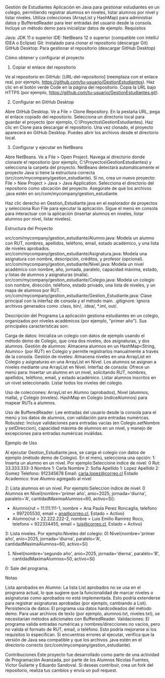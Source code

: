 Gestión de Estudiantes
Aplicación en Java para gestionar estudiantes en un colegio, permitiendo registrar alumnos en niveles, listar alumnos por nivel y listar niveles. Utiliza colecciones (ArrayList y HashMap) para administrar datos y BufferedReader para leer entradas del usuario desde la consola. Incluye un método demo para inicializar datos de ejemplo.
Requisitos

Java: JDK 11 o superior
IDE: NetBeans 12 o superior (compatible con IntelliJ IDEA o Eclipse)
Git: Instalado para clonar el repositorio (descargar Git)
GitHub Desktop: Para gestionar el repositorio (descargar GitHub Desktop)

Cómo obtener y configurar el proyecto
1. Copiar el enlace del repositorio

Ve al repositorio en GitHub: [URL-del-repositorio] (reemplaza con el enlace real, por ejemplo, https://github.com/tu-usuario/GestionEstudiantes).
Haz clic en el botón verde Code en la página del repositorio.
Copia la URL bajo HTTPS (por ejemplo, https://github.com/tu-usuario/GestionEstudiantes.git).

2. Configurar en GitHub Desktop

Abre GitHub Desktop.
Ve a File > Clone Repository.
En la pestaña URL, pega el enlace copiado del repositorio.
Selecciona un directorio local para guardar el proyecto (por ejemplo, C:\Proyectos\GestionEstudiantes).
Haz clic en Clone para descargar el repositorio.
Una vez clonado, el proyecto aparecerá en GitHub Desktop. Puedes abrir los archivos desde el directorio local.

3. Configurar y ejecutar en NetBeans

Abre NetBeans.
Ve a File > Open Project.
Navega al directorio donde clonaste el repositorio (por ejemplo, C:\Proyectos\GestionEstudiantes) y selecciona la carpeta del proyecto.
NetBeans detectará automáticamente el proyecto Java si tiene la estructura correcta (src/com/mycompany/gestion_estudiante). Si no, crea un nuevo proyecto:
File > New Project > Java > Java Application.
Selecciona el directorio del repositorio como ubicación del proyecto.
Asegúrate de que los archivos .java estén en src/com/mycompany/gestion_estudiante.


Haz clic derecho en Gestion_Estudiante.java en el explorador de proyectos y selecciona Run File para ejecutar la aplicación.
Sigue el menú en consola para interactuar con la aplicación (insertar alumnos en niveles, listar alumnos por nivel, listar niveles).

Estructura del Proyecto

src/com/mycompany/gestion_estudiante/Alumno.java: Modela un alumno con RUT, nombres, apellidos, teléfono, email, estado académico, y una lista de niveles aprobados.
src/com/mycompany/gestion_estudiante/Asignatura.java: Modela una asignatura con nombre, descripción, créditos, y profesor (opcional).
src/com/mycompany/gestion_estudiante/Nivel.java: Modela un nivel académico con nombre, año, jornada, paralelo, capacidad máxima, estado, y listas de alumnos y asignaturas (malla).
src/com/mycompany/gestion_estudiante/Colegio.java: Modela un colegio con nombre, dirección, teléfono, estado privado, una lista de niveles, y un mapa de alumnos por RUT.
src/com/mycompany/gestion_estudiante/Gestion_Estudiante.java: Clase principal con la interfaz de consola y el método main.
.gitignore: Ignora archivos generados como .class, bin/, .idea/, *.iml, out/.

Descripción del Programa
La aplicación gestiona estudiantes en un colegio, organizados por niveles académicos (por ejemplo, "primer año"). Sus principales características son:

Carga de datos: Inicializa un colegio con datos de ejemplo usando el método demo de Colegio, que crea dos niveles, dos asignaturas, y dos alumnos.
Gestión de alumnos: Almacena alumnos en un HashMap<String, Alumno> (por RUT) en Colegio y permite registrarlos manualmente a través de la consola.
Gestión de niveles: Almacena niveles en una ArrayList<Nivel> en Colegio y asignaturas en una ArrayList<Asignatura> en Nivel. Los alumnos se asignan a niveles mediante una ArrayList<Alumno> en Nivel.
Interfaz de consola: Ofrece un menú para:
Insertar un alumno en un nivel, solicitando RUT, nombres, apellidos, teléfono, email, y estado académico.
Listar alumnos inscritos en un nivel seleccionado.
Listar todos los niveles del colegio.


Uso de colecciones:
ArrayList en Alumno (aprobados), Nivel (alumnos, malla), y Colegio (niveles).
HashMap en Colegio (indiceAlumnos) para mapear RUTs a alumnos.


Uso de BufferedReader: Lee entradas del usuario desde la consola para el menú y los datos de alumnos, con validación para entradas numéricas.
Robustez: Incluye validaciones para entradas vacías (en Colegio.setNombre y setDireccion), capacidad máxima de alumnos en un nivel, y manejo de excepciones para entradas numéricas inválidas.

Ejemplo de Uso

Al ejecutar Gestion_Estudiante.java, se carga el colegio con datos de ejemplo (método demo de Colegio).
En el menú, selecciona una opción:
1: Inserta un alumno en un nivel. Por ejemplo:Seleccione indice de nivel: 0
Rut: 33.333.333-3
Nombre 1: Carla
Nombre 2: Sofia
Apellido 1: Lopez
Apellido 2: Gomez
Telefono: 912345678
Email: carla.lopez@correo.cl
Estado Academico: true
Alumno agregado al nivel


2: Lista alumnos en un nivel. Por ejemplo:Seleccion indice de nivel: 0
Alumnos en Nivel{nombre='primer año', anio=2025, jornada='diurna', paralelo='A', cantidadMaximaAlumnos=60, activo=Sí}:
 - Alumno{rut = 11.111.111-1, nombre = Ana Paula Perez Roncaglia, telefono = 997205530, email = ana@correo.cl, Estado = Activo}
 - Alumno{rut = 22.222.222-2, nombre = Luis Emilio Ramirez Roco, telefono = 922334455, email = luis@correo.cl, Estado = Activo}


3: Lista niveles. Por ejemplo:Niveles del colegio:
0) Nivel{nombre='primer año', anio=2025, jornada='diurna', paralelo='A', cantidadMaximaAlumnos=60, activo=Sí}
1) Nivel{nombre='segundo año', anio=2025, jornada='dierna', paralelo='B', cantidadMaximaAlumnos=50, activo=Sí}


0: Sale del programa.



Notas

Lista aprobados en Alumno: La lista List<Nivel> aprobados no se usa en el programa actual, lo que sugiere que la funcionalidad de marcar niveles o asignaturas como aprobados no está implementada. Esto podría extenderse para registrar asignaturas aprobadas (por ejemplo, cambiando a List<Asignatura>).
Persistencia de datos: El programa usa datos hardcodeados del método demo. Para usar archivos de texto (por ejemplo, alumnos.txt, niveles.txt), se necesitarían métodos adicionales con BufferedReader.
Validaciones: El programa valida entradas numéricas y nombres/direcciones no vacíos, pero no valida el formato de RUT, email, o teléfono. Esto podría mejorarse si los requisitos lo especifican.
Si encuentras errores al ejecutar, verifica que la versión de Java sea compatible y que los archivos .java estén en el directorio correcto (src/com/mycompany/gestion_estudiante).

Contribuciones
Este proyecto fue desarrollado como parte de una actividad de Programación Avanzada, por parte de los Alumnos Nicolas Fuentes, Victor Guilarte y Eduardo Sandoval.
Si deseas contribuir, crea un fork del repositorio, realiza tus cambios y envía un pull request.
